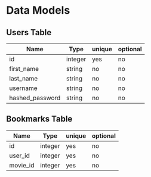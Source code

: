 # Data Models

## Users Table

| Name     | Type    | unique|  optional  |
| ---------|--------| ----- | ----------   |
| id       | integer  |  yes   |    no      |
| first_name    | string  |  no   |    no      |
| last_name | string  |  no   |    no      |
| username | string  |  no   |    no      |
| hashed_password | string  |  no   |    no      |



## Bookmarks Table

| Name        | Type   | unique|  optional  |
| ------------- |------| ----- | ---------- |
| id          | integer    |  yes   |    no     |
| user_id    | integer    |  yes   |    no     |
| movie_id |      integer   |  yes   |    no    |
